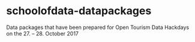 # schoolofdata-datapackages
Data packages that have been prepared for Open Tourism Data Hackdays on the 27. – 28. October 2017
